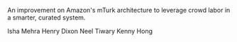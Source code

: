 An improvement on Amazon's mTurk architecture to leverage crowd labor in a smarter, curated system.

Isha Mehra
Henry Dixon
Neel Tiwary
Kenny Hong
